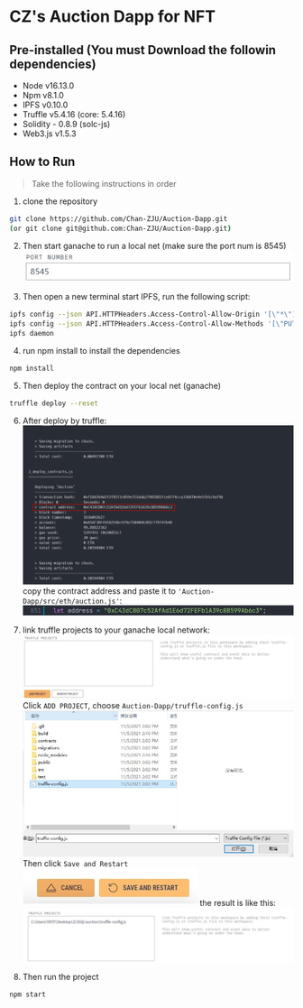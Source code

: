 # CZ's Auction Dapp for NFT
## Pre-installed (You must Download the followin dependencies)
- Node v16.13.0
- Npm v8.1.0
- IPFS v0.10.0
- Truffle v5.4.16 (core: 5.4.16)
- Solidity - 0.8.9 (solc-js)
- Web3.js v1.5.3
## How to Run
> Take the following instructions in order
1. clone the repository
```bash
git clone https://github.com/Chan-ZJU/Auction-Dapp.git
(or git clone git@github.com:Chan-ZJU/Auction-Dapp.git)
```

2. Then start ganache to run a local net (make sure the port num is 8545)
![port](imgs/ganache_port.jpg)

3. Then open a new terminal start IPFS, run the following script:
```bash
ipfs config --json API.HTTPHeaders.Access-Control-Allow-Origin '[\"*\"]'
ipfs config --json API.HTTPHeaders.Access-Control-Allow-Methods '[\"PUT\", \"GET\", \"POST\"]'
ipfs daemon
```
4. run npm install to install the dependencies
```bash
npm install
```

5. Then deploy the contract on your local net (ganache)
```bash
truffle deploy --reset
```

6. After deploy by truffle:
![address](imgs/deploy_address.png)
copy the contract address and paste it to `'Auction-Dapp/src/eth/auction.js'`:
![paste](imgs/paste.jpg)

8. link truffle projects to your ganache local network:
![truffle](imgs/truffle.jpg)
Click `ADD PROJECT`, choose `Auction-Dapp/truffle-config.js`
![truffle_link](imgs/truffle_link.jpg)
Then click `Save and Restart`
![save](imgs/save.jpg)
the result is like this:
![result](imgs/result.jpg)

9.  Then run the project
```bash
npm start
```